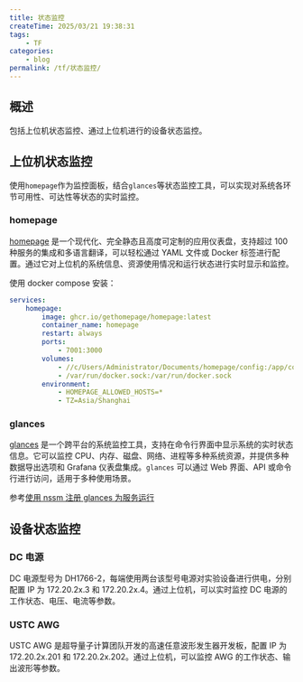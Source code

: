 ```yaml
---
title: 状态监控
createTime: 2025/03/21 19:38:31
tags:
    - TF
categories:
    - blog
permalink: /tf/状态监控/
---
```


## 概述

包括上位机状态监控、通过上位机进行的设备状态监控。

## 上位机状态监控

使用`homepage`作为监控面板，结合`glances`等状态监控工具，可以实现对系统各环节可用性、可达性等状态的实时监控。

### homepage

[homepage](https://github.com/gethomepage/homepage) 是一个现代化、完全静态且高度可定制的应用仪表盘，支持超过 100 种服务的集成和多语言翻译，可以轻松通过 YAML 文件或 Docker 标签进行配置。通过它对上位机的系统信息、资源使用情况和运行状态进行实时显示和监控。

使用 docker compose 安装：

```yml
services:
    homepage:
        image: ghcr.io/gethomepage/homepage:latest
        container_name: homepage
        restart: always
        ports:
            - 7001:3000
        volumes:
            - //c/Users/Administrator/Documents/homepage/config:/app/config
            - /var/run/docker.sock:/var/run/docker.sock
        environment:
            - HOMEPAGE_ALLOWED_HOSTS=*
            - TZ=Asia/Shanghai
```

### glances

[glances](https://github.com/nicolargo/glances) 是一个跨平台的系统监控工具，支持在命令行界面中显示系统的实时状态信息。它可以监控 CPU、内存、磁盘、网络、进程等多种系统资源，并提供多种数据导出选项和 Grafana 仪表盘集成。`glances` 可以通过 Web 界面、API 或命令行进行访问，适用于多种使用场景。

参考[使用 nssm 注册 glances 为服务运行](/随记/Windows/2025-03-14-ca1117.md)

## 设备状态监控

### DC 电源

DC 电源型号为 DH1766-2，每端使用两台该型号电源对实验设备进行供电，分别配置 IP 为 172.20.2x.3 和 172.20.2x.4。通过上位机，可以实时监控 DC 电源的工作状态、电压、电流等参数。

### USTC AWG

USTC AWG 是超导量子计算团队开发的高速任意波形发生器开发板，配置 IP 为 172.20.2x.201 和 172.20.2x.202。通过上位机，可以监控 AWG 的工作状态、输出波形等参数。
